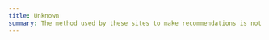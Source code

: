 ```yaml
---
title: Unknown
summary: The method used by these sites to make recommendations is not known.
---
```

